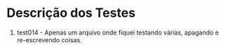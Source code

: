 # Descrição dos Testes

1. test014 - Apenas um arquivo onde fiquei testando várias, apagando e re-escrevendo coisas.
